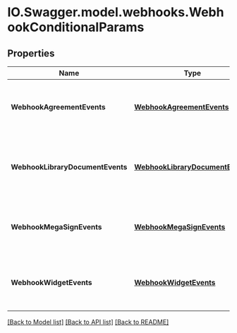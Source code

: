 # IO.Swagger.model.webhooks.WebhookConditionalParams
## Properties

Name | Type | Description | Notes
------------ | ------------- | ------------- | -------------
**WebhookAgreementEvents** | [**WebhookAgreementEvents**](WebhookAgreementEvents.md) | Conditional parameters for webhook agreement events | [optional] 
**WebhookLibraryDocumentEvents** | [**WebhookLibraryDocumentEvents**](WebhookLibraryDocumentEvents.md) | Conditional parameters for webhook library document events | [optional] 
**WebhookMegaSignEvents** | [**WebhookMegaSignEvents**](WebhookMegaSignEvents.md) | Conditional parameters for webhook megasign events | [optional] 
**WebhookWidgetEvents** | [**WebhookWidgetEvents**](WebhookWidgetEvents.md) | Conditional parameters for webhook widget events | [optional] 

[[Back to Model list]](../README.md#documentation-for-models) [[Back to API list]](../README.md#documentation-for-api-endpoints) [[Back to README]](../README.md)

